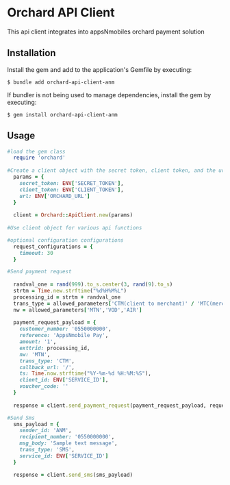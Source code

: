 # Orchard API Client
This api client integrates into appsNmobiles orchard payment solution

## Installation

Install the gem and add to the application's Gemfile by executing:

    $ bundle add orchard-api-client-anm

If bundler is not being used to manage dependencies, install the gem by executing:

    $ gem install orchard-api-client-anm

## Usage
```ruby
#load the gem class
  require 'orchard'
    
#Create a client object with the secret token, client token, and the url
  params = {
    secret_token: ENV['SECRET_TOKEN'],
    client_token: ENV['CLIENT_TOKEN'],
    url: ENV['ORCHARD_URL']
  }
  
  client = Orchard::ApiClient.new(params)
 
#Use client object for various api functions

#optional configuration configurations
  request_configurations = {
    timeout: 30
  }

#Send payment request
    
  randval_one = rand(999).to_s.center(3, rand(9).to_s)
  strtm = Time.new.strftime("%d%H%M%L")
  processing_id = strtm + randval_one
  trans_type = allowed_parameters['CTM(client to merchant)' / 'MTC(merchant to client)']
  nw = allowed_parameters['MTN','VOD','AIR']
  
  payment_request_payload = {
    customer_number: '0550000000',
    reference: 'AppsNmobile Pay',
    amount: '1',
    exttrid: processing_id,
    nw: 'MTN',
    trans_type: 'CTM',
    callback_url: '/',
    ts: Time.now.strftime("%Y-%m-%d %H:%M:%S"),
    client_id: ENV['SERVICE_ID'],
    voucher_code: ''
  }
 
  response = client.send_payment_request(payment_request_payload, request_configurations)

#Send Sms
  sms_payload = {
    sender_id: 'ANM',
    recipient_number: '0550000000',
    msg_body: 'Sample text message',
    trans_type: 'SMS',
    service_id: ENV['SERVICE_ID']
  }

  response = client.send_sms(sms_payload)
```
